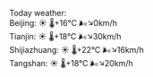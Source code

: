 Today weather:  
Beijing: ☀️   🌡️+16°C 🌬️↘0km/h  
Tianjin: ☀️   🌡️+18°C 🌬️↘30km/h  
Shijiazhuang: ☀️   🌡️+22°C 🌬️↘16km/h  
Tangshan: ☀️   🌡️+18°C 🌬️↘20km/h  
